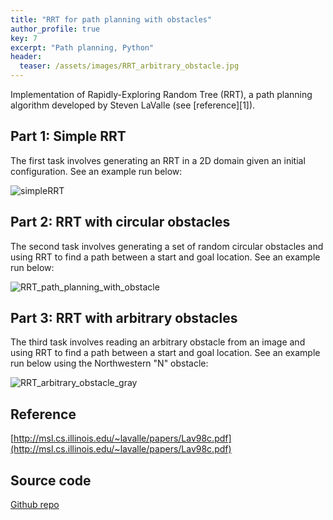 ```yaml
---
title: "RRT for path planning with obstacles"
author_profile: true
key: 7
excerpt: "Path planning, Python"
header:
  teaser: /assets/images/RRT_arbitrary_obstacle.jpg
---
```


Implementation of Rapidly-Exploring Random Tree (RRT), a path planning algorithm developed by Steven LaValle (see [reference][1]).

## Part 1: Simple RRT
The first task involves generating an RRT in a 2D domain given an initial configuration. See an example run below:

![simpleRRT](https://user-images.githubusercontent.com/60046203/190181511-b4fe9eed-2355-42eb-8e30-6166d1c58de9.png)

## Part 2: RRT with circular obstacles
The second task involves generating a set of random circular obstacles and using RRT to find a path between a start and goal location. See an example run below: 

![RRT_path_planning_with_obstacle](https://user-images.githubusercontent.com/60046203/190182319-b4712865-0567-47c0-b752-3326c72a8259.png)

## Part 3: RRT with arbitrary obstacles
The third task involves reading an arbitrary obstacle from an image and using RRT to find a path between a start and goal location. See an example run below using the Northwestern "N" obstacle:

![RRT_arbitrary_obstacle_gray](https://user-images.githubusercontent.com/60046203/190182778-bfc296f8-f000-495b-b796-5c456d697e9a.png)

## Reference
[http://msl.cs.illinois.edu/~lavalle/papers/Lav98c.pdf](http://msl.cs.illinois.edu/~lavalle/papers/Lav98c.pdf)

## Source code
[Github repo](https://github.com/hang-yin/Rapidly-Exploring_Random_Tree)